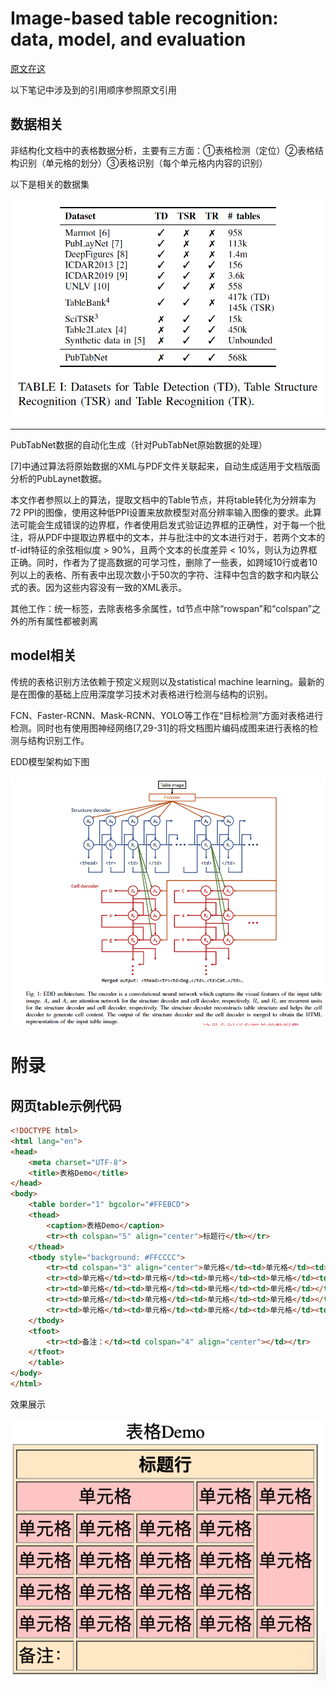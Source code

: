 # Image-based table recognition: data, model, and evaluation

[原文在这](../paper_files/table_recognition/EDD.pdf)

以下笔记中涉及到的引用顺序参照原文引用

## 数据相关
非结构化文档中的表格数据分析，主要有三方面：①表格检测（定位）②表格结构识别（单元格的划分）③表格识别（每个单元格内内容的识别）

以下是相关的数据集

![表格识别数据集](./pics/表格识别数据集.png)

<hr>

PubTabNet数据的自动化生成（针对PubTabNet原始数据的处理）

[7]中通过算法将原始数据的XML与PDF文件关联起来，自动生成适用于文档版面分析的PubLaynet数据。

本文作者参照以上的算法，提取文档中的Table节点，并将table转化为分辨率为72 PPI的图像，使用这种低PPI设置来放款模型对高分辨率输入图像的要求。此算法可能会生成错误的边界框，作者使用启发式验证边界框的正确性，对于每一个批注，将从PDF中提取边界框中的文本，并与批注中的文本进行对于，若两个文本的tf-idf特征的余弦相似度 > 90%，且两个文本的长度差异 < 10%，则认为边界框正确。同时，作者为了提高数据的可学习性，删除了一些表，如跨域10行或者10列以上的表格、所有表中出现次数小于50次的字符、注释中包含的数字和内联公式的表。因为这些内容没有一致的XML表示。

其他工作：统一标签，去除表格多余属性，td节点中除“rowspan”和“colspan”之外的所有属性都被剥离

## model相关

传统的表格识别方法依赖于预定义规则以及statistical machine learning。最新的是在图像的基础上应用深度学习技术对表格进行检测与结构的识别。

FCN、Faster-RCNN、Mask-RCNN、YOLO等工作在“目标检测”方面对表格进行检测。同时也有使用图神经网络[7,29-31]的将文档图片编码成图来进行表格的检测与结构识别工作。

EDD模型架构如下图

![EDD_architecture](./pics/EDD_architecture.png)


# 附录

## 网页table示例代码

```html
<!DOCTYPE html>
<html lang="en">
<head>
    <meta charset="UTF-8">
    <title>表格Demo</title>
</head>
<body>
    <table border="1" bgcolor="#FFEBCD">
    <thead>
        <caption>表格Demo</caption>
        <tr><th colspan="5" align="center">标题行</th></tr>
    </thead>
    <tbody style="background: #FFCCCC">
        <tr><td colspan="3" align="center">单元格</td><td>单元格</td><td>单元格</td></tr>
        <tr><td>单元格</td><td>单元格</td><td>单元格</td><td>单元格</td><td rowspan="3">单元格</td></tr>
        <tr><td>单元格</td><td>单元格</td><td>单元格</td><td>单元格</td></tr>
        <tr><td>单元格</td><td>单元格</td><td>单元格</td><td>单元格</td></tr>
        <tr><td>单元格</td><td>单元格</td><td>单元格</td><td>单元格</td><td>单元格</td></tr>
    </tbody>    
    <tfoot>
        <tr><td>备注：</td><td colspan="4" align="center"></td></tr>
    </tfoot>    
    </table>
</body>
</html>
```
效果展示

![网页表格demo](./pics/网页表格demo.png)